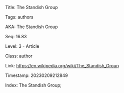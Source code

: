 Title:  The Standish Group

Tags:   authors

AKA:    The Standish Group

Seq:    16.83

Level:  3 - Article

Class:  author

Link:   https://en.wikipedia.org/wiki/The_Standish_Group

Timestamp: 20230209212849

Index:  The Standish Group; 
